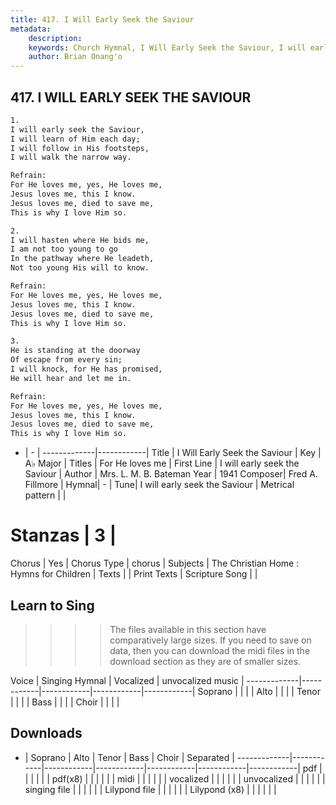 ```yaml
---
title: 417. I Will Early Seek the Saviour
metadata:
    description: 
    keywords: Church Hymnal, I Will Early Seek the Saviour, I will early seek the Saviour, For He loves me
    author: Brian Onang'o
---
```



## 417. I WILL EARLY SEEK THE SAVIOUR

```txt
1.
I will early seek the Saviour, 
I will learn of Him each day; 
I will follow in His footsteps, 
I will walk the narrow way. 

Refrain:
For He loves me, yes, He loves me, 
Jesus loves me, this I know. 
Jesus loves me, died to save me, 
This is why I love Him so. 

2.
I will hasten where He bids me, 
I am not too young to go 
In the pathway where He leadeth, 
Not too young His will to know. 

Refrain:
For He loves me, yes, He loves me, 
Jesus loves me, this I know. 
Jesus loves me, died to save me, 
This is why I love Him so. 

3.
He is standing at the doorway 
Of escape from every sin; 
I will knock, for He has promised, 
He will hear and let me in.

Refrain:
For He loves me, yes, He loves me, 
Jesus loves me, this I know. 
Jesus loves me, died to save me, 
This is why I love Him so. 

```

- |   -  |
-------------|------------|
Title | I Will Early Seek the Saviour |
Key | A♭ Major |
Titles | For He loves me |
First Line | I will early seek the Saviour |
Author | Mrs. L. M. B. Bateman
Year | 1941
Composer| Fred A. Fillmore |
Hymnal|  - |
Tune| I will early seek the Saviour |
Metrical pattern | |
# Stanzas | 3 |
Chorus | Yes |
Chorus Type | chorus |
Subjects | The Christian Home : Hymns for Children |
Texts |  |
Print Texts | 
Scripture Song |  |
  
## Learn to Sing

>>>> The files available in this section have comparatively large sizes. If you need to save on data, then you can download the midi files in the download section as they are of smaller sizes.

Voice |  Singing Hymnal | Vocalized | unvocalized music |
-------------|------------|------------|------------|------------|
Soprano | | | |
Alto | | | |
Tenor | | | |
Bass | | | |
Choir | | | |

## Downloads

- |  Soprano | Alto | Tenor | Bass | Choir | Separated |
-------------|------------|------------|------------|------------|------------|------------|
pdf | | | | | |
pdf(x8) | | | | | |
midi | | | | | |
vocalized | | | | | |
unvocalized | | | | | |
singing file | | | | | |
Lilypond file | | | | | |
Lilypond (x8) | | | | | |
  